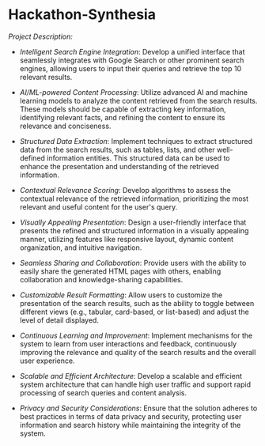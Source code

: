 # Hackathon-Synthesia
*Project Description:*

- *Intelligent Search Engine Integration*: Develop a unified interface that seamlessly integrates with Google Search or other prominent search engines, allowing users to input their queries and retrieve the top 10 relevant results.

- *AI/ML-powered Content Processing*: Utilize advanced AI and machine learning models to analyze the content retrieved from the search results. These models should be capable of extracting key information, identifying relevant facts, and refining the content to ensure its relevance and conciseness.

- *Structured Data Extraction*: Implement techniques to extract structured data from the search results, such as tables, lists, and other well-defined information entities. This structured data can be used to enhance the presentation and understanding of the retrieved information.

- *Contextual Relevance Scoring*: Develop algorithms to assess the contextual relevance of the retrieved information, prioritizing the most relevant and useful content for the user's query.

- *Visually Appealing Presentation*: Design a user-friendly interface that presents the refined and structured information in a visually appealing manner, utilizing features like responsive layout, dynamic content organization, and intuitive navigation.

- *Seamless Sharing and Collaboration*: Provide users with the ability to easily share the generated HTML pages with others, enabling collaboration and knowledge-sharing capabilities.

- *Customizable Result Formatting*: Allow users to customize the presentation of the search results, such as the ability to toggle between different views (e.g., tabular, card-based, or list-based) and adjust the level of detail displayed.

- *Continuous Learning and Improvement*: Implement mechanisms for the system to learn from user interactions and feedback, continuously improving the relevance and quality of the search results and the overall user experience.

- *Scalable and Efficient Architecture*: Develop a scalable and efficient system architecture that can handle high user traffic and support rapid processing of search queries and content analysis.

- *Privacy and Security Considerations*: Ensure that the solution adheres to best practices in terms of data privacy and security, protecting user information and search history while maintaining the integrity of the system.
